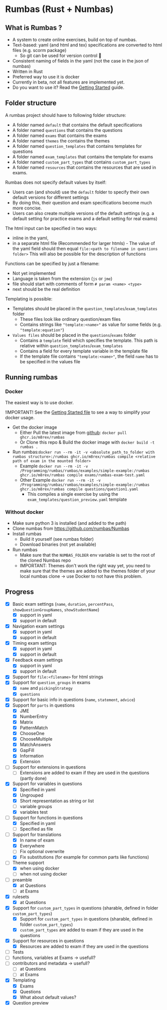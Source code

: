 # Rumbas (Rust + Numbas)

## What is Rumbas ?

- A system to create online exercises, build on top of numbas.
- Text-based: yaml (and html and tex) specifications are converted to html files (e.g. scorm package)
  - So git can be used for version control 🎉
- Consistent naming of fields in the yaml (not the case in the json of numbas)
- Written in Rust
- Preferred way to use it is docker
- Currently in beta, not all features are implemented yet.
- Do you want to use it? Read the [Getting Started](https://github.com/m8rex/rumbas/blob/master/GETTING_STARTED.md) guide.

## Folder structure

A rumbas project should have to following folder structure:

- A folder named `default` that contains the default specifications
- A folder named `questions` that contains the questions
- A folder named `exams` that contains the exams
- A folder named `themes` the contains the themes
- A folder named `question_templates` that contains templates for questions
- A folder named `exam_templates` that contains the template for exams
- A folder named `custom_part_types` that contains `custom_part_types`
- A folder named `resources` that contains the resources that are used in exams.

Rumbas does not specify default values by itself:

- Users can (and should) use the `default` folder to specify their own default versions for different settings
- By doing this, their question and exam specifications become much more concise.
- Users can also create multiple versions of the default settings (e.g. a default setting for practice exams and a default setting for real exams)

The html input can be specified in two ways:

- inline in the yaml,
- in a separate html file (Recommended for larger htmls) - The value of the yaml field should then equal `file:<path to filename in questions folder>`
  This will also be possible for the description of functions

Functions can be specified by just a filename:

- Not yet implemented
- Language is taken from the extension (`js` or `jme`)
- file should start with comments of form `# param <name> <type>`
- next should be the real definition

Templating is possible:

- Templates should be placed in the `question_templates`/`exam_templates` folder
  - These files look like ordinary question/exam files
  - Contains strings like `"template:<name>"` as value for some fields (e.g. `"template:equation"`)
- `Values files` should be placed in the `questions`/`exams` folder
  - Contains a `template` field which specifies the template. This path is relative within `question_templates`/`exam_templates`
  - Contains a field for every template variable in the template file
  - If the template file contains `"template:<name>"`, the field `name` has to be specified in the values file

## Running rumbas

### Docker

The easiest way is to use docker.

!IMPORTANT! See the [Getting Started file](https://github.com/m8rex/rumbas/blob/master/GETTING_STARTED.md#simplifying-docker-usage) to see a way to simplify your docker usage.

- Get the docker image
  - Either Pull the latest image from [github](https://github.com/orgs/m8rex/packages/container/package/rumbas): `docker pull ghcr.io/m8rex/rumbas`
  - Or Clone this repo & Build the docker image with `docker build -t rumbas .`
- Run rumbas:`docker run --rm -it -v <absolute_path_to_folder with rumbas structure>:/rumbas ghcr.io/m8rex/rumbas compile <relative path of exam in the mounted folder>`
  - Example `docker run --rm -it -v /Programming/rumbas/rumbas/examples/simple-example:/rumbas ghcr.io/m8rex/rumbas compile exams/rumbas-exam-test.yaml`
  - Other Example `docker run --rm -it -v /Programming/rumbas/rumbas/examples/simple-example:/rumbas ghcr.io/m8rex/rumbas compile questions/question1.yaml`
    - This compiles a single exercise by using the `exam_templates/question_preview.yaml` template

### Without docker

- Make sure python 3 is installed (and added to the path)
- Clone numbas from https://github.com/numbas/Numbas
- Install rumbas
  - Build it yourself (see rumbas folder)
  - Download binaries (not yet available)
- Run rumbas
  - Make sure that the `NUMBAS_FOLDER` env variable is set to the root of the cloned Numbas repo
  - IMPORTANT: Themes don't work the right way yet, you need to make sure that the themes are added to the themes folder of your local numbas clone -> use Docker to not have this problem.

## Progress

- [x] Basic exam settings (`name`, `duration`, `percentPass`, `showQuestionGroupNames`, `showStudentName`)
  - [x] support in yaml
  - [x] support in default
- [x] Navigation exam settings
  - [x] support in yaml
  - [x] support in default
- [x] Timing exam settings
  - [x] support in yaml
  - [x] support in default
- [x] Feedback exam settings
  - [x] support in yaml
  - [x] support in default
- [x] Support for `file:<filename>` for html strings
- [x] Support for `question_groups` in exams
  - [x] `name` and `pickingStrategy`
  - [x] `questions`
- [x] Support for basic info in questions (`name`, `statement`, `advice`)
- [x] Support for `parts` in questions
  - [x] JME
  - [x] NumberEntry
  - [x] Matrix
  - [x] PatternMatch
  - [x] ChooseOne
  - [x] ChooseMultiple
  - [x] MatchAnswers
  - [x] GapFill
  - [x] Information
  - [x] Extension
- [ ] Support for extensions in questions
  - [ ] Extensions are added to exam if they are used in the questions (partly done)
- [x] Support for variables in questions
  - [x] Specified in yaml
  - [x] Ungrouped
  - [x] Short representation as string or list
  - [ ] variable groups 
  - [x] variables test
- [ ] Support for functions in questions
  - [x] Specified in yaml
  - [ ] Specified as file
- [ ] Support for translations
  - [x] In name of exam
  - [x] Everywhere
  - [ ] Fix optional overwrite
  - [x] Fix substitutions (for example for common parts like functions)
- [ ] Theme support
  - [x] when using docker
  - [ ] when not using docker
- [ ] preamble
  - [x] at Questions
  - [ ] at Exams
- [x] rulesets
  - [x] at Questions
- [x] Support for `custom_part_types` in questions (sharable, defined in folder `custom_part_types`)
  - [x] Support for `custom_part_types` in questions (sharable, defined in folder `custom_part_types`)
  - [x] `custom_part_types` are added to exam if they are used in the questions
- [x] Support for resources in questions
  - [x] Resources are added to exam if they are used in the questions
- [ ] Tests
- [ ] functions, variables at Exams -> usefull?
- [ ] contributors and metadata -> usefull?
  - [ ] at Questions
  - [ ] at Exams
- [x] Templating
  - [x] Exams
  - [x] Questions
  - [x] What about default values?
- [x] Question preview
